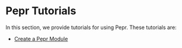 # Pepr Tutorials

In this section, we provide tutorials for using Pepr. These tutorials are:

- [Create a Pepr Module](10_create-pepr-module.md)
